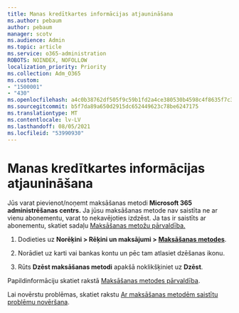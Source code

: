 ```yaml
---
title: Manas kredītkartes informācijas atjaunināšana
ms.author: pebaum
author: pebaum
manager: scotv
ms.audience: Admin
ms.topic: article
ms.service: o365-administration
ROBOTS: NOINDEX, NOFOLLOW
localization_priority: Priority
ms.collection: Adm_O365
ms.custom:
- "1500001"
- "430"
ms.openlocfilehash: a4c0b38762df505f9c59b1fd2a4ce380530b4598c4f8635f7c30c7fe277f56a4
ms.sourcegitcommit: b5f7da89a650d2915dc652449623c78be6247175
ms.translationtype: MT
ms.contentlocale: lv-LV
ms.lasthandoff: 08/05/2021
ms.locfileid: "53990930"
---
```

# <a name="update-my-credit-card-information"></a>Manas kredītkartes informācijas atjaunināšana

Jūs varat pievienot/noņemt maksāšanas metodi **Microsoft 365 administrēšanas centrs.** Ja jūsu maksāšanas metode nav saistīta ne ar vienu abonementu, varat to nekavējoties izdzēst. Ja tas ir saistīts ar abonementu, skatiet sadaļu [Maksāšanas metožu pārvaldība.](https://docs.microsoft.com/microsoft-365/commerce/billing-and-payments/manage-payment-methods)

1. Dodieties uz **Norēķini > Rēķini un maksājumi > [Maksāšanas metodes](https://go.microsoft.com/fwlink/p/?linkid=2018806)**.

2. Norādiet uz karti vai bankas kontu un pēc tam atlasiet dzēšanas ikonu.

3. Rūts **Dzēst maksāšanas metodi** apakšā noklikšķiniet uz **Dzēst**.

Papildinformāciju skatiet rakstā [Maksāšanas metodes pārvaldība](https://docs.microsoft.com/microsoft-365/commerce/billing-and-payments/manage-payment-methods).

Lai novērstu problēmas, skatiet rakstu [Ar maksāšanas metodēm saistītu problēmu novēršana](https://docs.microsoft.com/microsoft-365/commerce/billing-and-payments/manage-payment-methods#troubleshoot-payment-methods).
